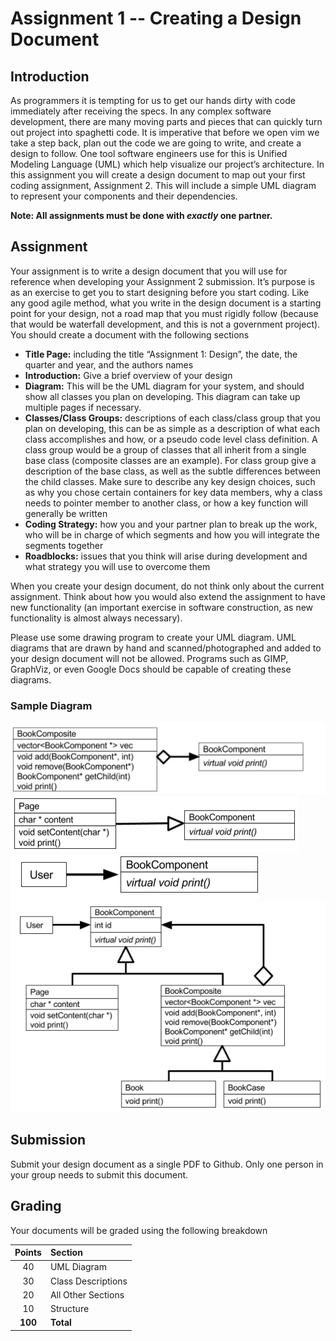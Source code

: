 # Assignment 1 -- Creating a Design Document

## Introduction
As programmers it is tempting for us to get our hands dirty with code immediately after receiving the specs. In any complex software development, there are many moving parts and pieces that can quickly turn out project into spaghetti code. It is imperative that before we open vim we take a step back, plan out the code we are going to write, and create a design to follow. One tool software engineers use for this is Unified Modeling Language (UML) which help visualize our project’s architecture. In this assignment you will create a design document to map out your first coding assignment, Assignment 2. This will include a simple UML diagram to represent your components and their dependencies.

**Note: All assignments must be done with *exactly* one partner.**

## Assignment
Your assignment is to write a design document that you will use for reference when developing your Assignment 2 submission. It’s purpose is as an exercise to get you to start designing before you start coding. Like any good agile method, what you write in the design document is a starting point for your design, not a road map that you must rigidly follow (because that would be waterfall development, and this is not a government project). You should create a document with the following sections

- **Title Page:** including the title “Assignment 1: Design”, the date, the quarter and year, and the authors names
- **Introduction:** Give a brief overview of your design
- **Diagram:** This will be the UML diagram for your system, and should show all classes you plan on developing. This diagram can take up multiple pages if necessary.
- **Classes/Class Groups:** descriptions of each class/class group that you plan on developing, this can be as simple as a description of what each class accomplishes and how, or a pseudo code level class definition. A class group would be a group of classes that all inherit from a single base class (composite classes are an example). For class group give a description of the base class, as well as the subtle differences between the child classes. Make sure to describe any key design choices, such as why you chose certain containers for key data members, why a class needs to pointer member to another class, or how a key function will generally be written
- **Coding Strategy:** how you and your partner plan to break up the work, who will be in charge of which segments and how you will integrate the segments together
- **Roadblocks:** issues that you think will arise during development and what strategy you will use to overcome them

When you create your design document, do not think only about the current assignment. Think about how you would also extend the assignment to have new functionality (an important exercise in software construction, as new functionality is almost always necessary).

Please  use some drawing program to create your UML diagram. UML diagrams that are drawn by hand and scanned/photographed and added to your design document will not be allowed. Programs such as GIMP, GraphViz, or even Google Docs should be capable of creating these diagrams.

### Sample Diagram
![alt text](UMLDiamondToArrow.png)
![alt text](UMLOpenArrow.png)
![alt text](UMLSolidArrow.png)
![alt text](UMLStructuralDiagram.png)

## Submission
Submit your design document as a single PDF to Github. Only one person in your group needs to submit this document.

## Grading
Your documents will be graded using the following breakdown

|Points|Section|
|:---:|:---|
| 40 | UML Diagram |
| 30 | Class Descriptions |
| 20 | All Other Sections |
| 10 | Structure |
|**100** | **Total** |
